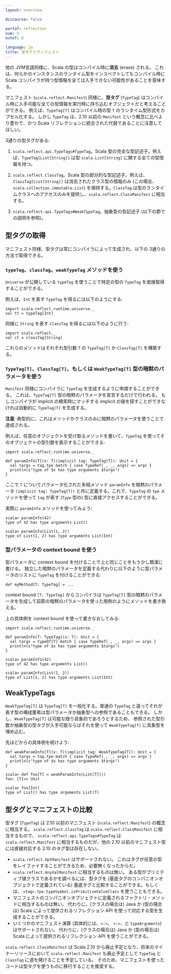 ```yaml
---
layout: overview

discourse: false

partof: reflection
num: 5
outof: 6

language: ja
title: 型タグとマニフェスト
---
```


他の JVM言語同様に、Scala の型はコンパイル時に**消去** (erase) される。
これは、何らかのインスタンスのランタイム型をインスペクトしてもコンパイル時に
Scala コンパイラが持つ型情報を全ては入手できない可能性があることを意味する。

マニフェスト (`scala.reflect.Manifest`) 同様に、**型タグ** (`TypeTag`) はコンパイル時に入手可能な全ての型情報を実行時に持ち込むオブジェクトだと考えることができる。
例えば、`TypeTag[T]` はコンパイル時の型 `T` のランタイム型形式をカプセル化する。
しかし `TypeTag` は、2.10 以前の `Manifest` という概念に比べより豊かで、かつ
Scala リフレクションに統合された代替であることに注意してほしい。

3通りの型タグがある:

1. `scala.reflect.api.TypeTags#TypeTag`。Scala 型の完全な型記述子。例えば、`TypeTag[List[String]]` は型 `scala.List[String]` に関する全ての型情報を持つ。

2. `scala.reflect.ClassTag`。Scala 型の部分的な型記述子。例えば、`ClassTag[List[String]]` は消去されたクラス型の情報のみ (この場合、`scala.collection.immutable.List`) を保持する。`ClassTag` は型のランタイムクラスへのアクセスのみを提供し、`scala.reflect.ClassManifest` に相当する。

3. `scala.reflect.api.TypeTags#WeakTypeTag`。抽象型の型記述子 (以下の節での説明を参照)。

## 型タグの取得

マニフェスト同様、型タグは常にコンパイラによって生成され、以下の 3通りの方法で取得できる。

### `typeTag`、`classTag`、`weakTypeTag` メソッドを使う

`Universe` が公開している `typeTag` を使うことで特定の型の `TypeTag` を直接取得することができる。

例えば、`Int` を表す `TypeTag` を得るには以下のようにする:

    import scala.reflect.runtime.universe._
    val tt = typeTag[Int]

同様に `String` を表す `ClassTag` を得るには以下のように行う:

    import scala.reflect._
    val ct = classTag[String]

これらのメソッドはそれぞれ型引数 `T` の `TypeTag[T]` か `ClassTag[T]` を構築する。

### `TypeTag[T]`、`ClassTag[T]`、もしくは `WeakTypeTag[T]` 型の暗黙のパラメータを使う

`Manifest` 同様にコンパイラに `TypeTag` を生成するように申請することができる。
これは、`TypeTag[T]` 型の暗黙のパラメータを宣言するだけで行われる。
もしコンパイラが implicit の検索時にマッチする implicit の値を探すことができなければ自動的に
`TypeTag[T]` を生成する。

**注意**: 典型的に、これはメソッドかクラスのみに暗黙のパラメータを使うことで達成される。

例えば、任意のオブジェクトを受け取るメソッドを書いて、`TypeTag`
を使ってそのオブジェクトの型引数を表示することができる:

    import scala.reflect.runtime.universe._

    def paramInfo[T](x: T)(implicit tag: TypeTag[T]): Unit = {
      val targs = tag.tpe match { case TypeRef(_, _, args) => args }
      println(s"type of $x has type arguments $targs")
    }

ここで `T` についてパラメータ化された多相メソッド `paramInfo` を暗黙のパラメータ
`(implicit tag: TypeTag[T])` と共に定義する。これで、`TypeTag` の `tpe`
メソッドを使って `tag` が表す (`Type` 型の) 型に直接アクセスすることができる。

実際に `paramInfo` メソッドを使ってみよう:

    scala> paramInfo(42)
    type of 42 has type arguments List()

    scala> paramInfo(List(1, 2))
    type of List(1, 2) has type arguments List(Int)

### 型パラメータの context bound を使う

型パラメータに context bound を付けることで上と同じことをもう少し簡潔に書ける。
独立した暗黙のパラメータを定義する代わりに以下のように型パラメータのリストに
`TypeTag` を付けることができる:

    def myMethod[T: TypeTag] = ...

context bound `[T: TypeTag]` からコンパイラは `TypeTag[T]`
型の暗黙のパラメータを生成して前節の暗黙のパラメータを使った用例のようにメソッドを書き換える。

上の具体例を context bound を使って書きなおしてみる:

    import scala.reflect.runtime.universe._

    def paramInfo[T: TypeTag](x: T): Unit = {
      val targs = typeOf[T] match { case TypeRef(_, _, args) => args }
      println(s"type of $x has type arguments $targs")
    }

    scala> paramInfo(42)
    type of 42 has type arguments List()

    scala> paramInfo(List(1, 2))
    type of List(1, 2) has type arguments List(Int)

## WeakTypeTags

`WeakTypeTag[T]` は `TypeTag[T]` を一般化する。普通の
`TypeTag` と違ってそれが表す型の構成要素は型パラメータか抽象型への参照であることもできる。
しかし、`WeakTypeTag[T]` は可能な限り具象的であろうとするため、
参照された型引数か抽象型の型タグが入手可能ならばそれを使って
`WeakTypeTag[T]` に具象型を埋め込む。

先ほどからの具体例を続けよう:

    def weakParamInfo[T](x: T)(implicit tag: WeakTypeTag[T]): Unit = {
      val targs = tag.tpe match { case TypeRef(_, _, args) => args }
      println(s"type of $x has type arguments $targs")
    }

    scala> def foo[T] = weakParamInfo(List[T]())
    foo: [T]=> Unit

    scala> foo[Int]
    type of List() has type arguments List(T)

## 型タグとマニフェストの比較

型タグ (`TypeTag`) は 2.10 以前のマニフェスト (`scala.reflect.Manifest`) の概念に相当する。
`scala.reflect.ClassTag` は `scala.reflect.ClassManifest`
に相当するもので、
`scala.reflect.api.TypeTags#TypeTag` は `scala.reflect.Manifest`
に相当するものだが、他の 2.10 以前のマニフェスト型には直接対応する 2.10 のタグ型は存在しない。

<ul>
<li><code>scala.reflect.OptManifest</code> はサポートされない。
これはタグが任意の型をレイファイすることができるため、必要無くなったからだ。</li>

<li><code>scala.reflect.AnyValManifest</code> に相当するものは無い。
ある型がプリミティブ値クラスであるかを調べるには、型タグを (基底タグのコンパニオンオブジェクトで定義されている) 基底タグと比較することができる。もしくは、
<code>&lt;tag&gt;.tpe.typeSymbol.isPrimitiveValueClass</code> を使うこともできる。</li>

<li>マニフェストのコンパニオンオブジェクトに定義されるファクトリ・メソッドに相当するものは無い。 
代わりに、(クラスの場合は) Java か (型の場合は) Scala によって提供されるリフレクション API を使って対応する型を生成することができる。</li>

<li>いくつかのマニフェスト演算 (具体的には、<code>&lt;:&lt;</code>、 <code>&gt;:&gt;</code>、と <code>typeArguments</code>) はサポートされない。
代わりに、(クラスの場合は) Java か (型の場合は) Scala によって提供されるリフレクション API を使うことができる。</li>
</ul>

`scala.reflect.ClassManifest` は Scala 2.10 から廃止予定となり、将来のマイナーリリースにおいて
`scala.reflect.Manifest` も廃止予定として `TypeTag` と `ClassTag` に道を開けることを予定している。
そのため、マニフェストを使ったコードは型タグを使うものに移行することを推奨する。
